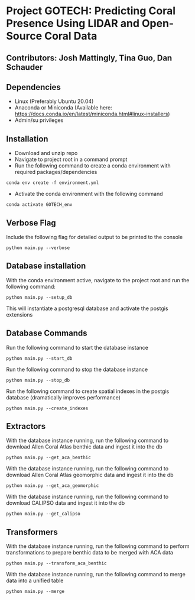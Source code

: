 # Project GOTECH: Predicting Coral Presence Using LIDAR and Open-Source Coral Data

## Contributors: Josh Mattingly, Tina Guo, Dan Schauder

## Dependencies
* Linux (Preferably Ubuntu 20.04)
* Anaconda or Miniconda (Available here: https://docs.conda.io/en/latest/miniconda.html#linux-installers)
* Admin/su privileges

## Installation
* Download and unzip repo
* Navigate to project root in a command prompt
* Run the following command to create a conda environment with required packages/dependencies
```
conda env create -f environment.yml
```
* Activate the conda environment with the following command
```
conda activate GOTECH_env
```

## Verbose Flag
Include the following flag for detailed output to be printed to the console

```
python main.py --verbose
```

## Database installation
With the conda environment active, navigate to the project root and run the following command:
```
python main.py --setup_db
```
This will instantiate a postgresql database and activate the postgis extensions

## Database Commands
Run the following command to start the database instance
```
python main.py --start_db
```

Run the following command to stop the database instance
```
python main.py --stop_db
```

Run the following command to create spatial indexes in the postgis database (dramatically improves performance)
```
python main.py --create_indexes
```

## Extractors
With the database instance running, run the following command to download Allen Coral Atlas benthic data and ingest it into the db
```
python main.py --get_aca_benthic
```

With the database instance running, run the following command to download Allen Coral Atlas geomorphic data and ingest it into the db
```
python main.py --get_aca_geomorphic
```

With the database instance running, run the following command to download CALIPSO data and ingest it into the db
```
python main.py --get_calipso
```

## Transformers
With the database instance running, run the following command to perform transformations to prepare benthic data to be merged with ACA data
```
python main.py --transform_aca_benthic
```

With the database instance running, run the following command to merge data into a unified table
```
python main.py --merge
```